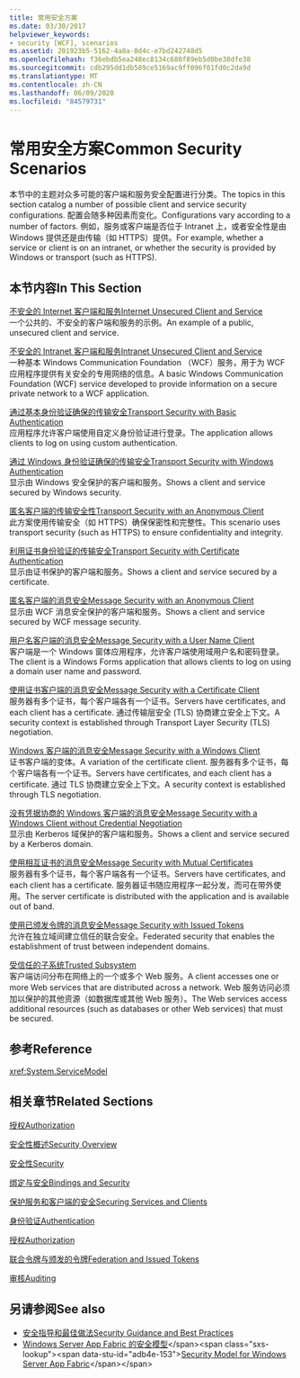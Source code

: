 ```yaml
---
title: 常用安全方案
ms.date: 03/30/2017
helpviewer_keywords:
- security [WCF], scenarios
ms.assetid: 201923b5-5162-4a8a-8d4c-e7bd242748d5
ms.openlocfilehash: f36ebdb5ea248ec8134c688f89eb5d0be38dfe38
ms.sourcegitcommit: cdb295dd1db589ce5169ac9ff096f01fd0c2da9d
ms.translationtype: MT
ms.contentlocale: zh-CN
ms.lasthandoff: 06/09/2020
ms.locfileid: "84579731"
---
```

# <a name="common-security-scenarios"></a><span data-ttu-id="adb4e-102">常用安全方案</span><span class="sxs-lookup"><span data-stu-id="adb4e-102">Common Security Scenarios</span></span>
<span data-ttu-id="adb4e-103">本节中的主题对众多可能的客户端和服务安全配置进行分类。</span><span class="sxs-lookup"><span data-stu-id="adb4e-103">The topics in this section catalog a number of possible client and service security configurations.</span></span> <span data-ttu-id="adb4e-104">配置会随多种因素而变化。</span><span class="sxs-lookup"><span data-stu-id="adb4e-104">Configurations vary according to a number of factors.</span></span> <span data-ttu-id="adb4e-105">例如，服务或客户端是否位于 Intranet 上，或者安全性是由 Windows 提供还是由传输（如 HTTPS）提供。</span><span class="sxs-lookup"><span data-stu-id="adb4e-105">For example, whether a service or client is on an intranet, or whether the security is provided by Windows or transport (such as HTTPS).</span></span>  
  
## <a name="in-this-section"></a><span data-ttu-id="adb4e-106">本节内容</span><span class="sxs-lookup"><span data-stu-id="adb4e-106">In This Section</span></span>  
 [<span data-ttu-id="adb4e-107">不安全的 Internet 客户端和服务</span><span class="sxs-lookup"><span data-stu-id="adb4e-107">Internet Unsecured Client and Service</span></span>](internet-unsecured-client-and-service.md)  
 <span data-ttu-id="adb4e-108">一个公共的、不安全的客户端和服务的示例。</span><span class="sxs-lookup"><span data-stu-id="adb4e-108">An example of a public, unsecured client and service.</span></span>  
  
 [<span data-ttu-id="adb4e-109">不安全的 Intranet 客户端和服务</span><span class="sxs-lookup"><span data-stu-id="adb4e-109">Intranet Unsecured Client and Service</span></span>](intranet-unsecured-client-and-service.md)  
 <span data-ttu-id="adb4e-110">一种基本 Windows Communication Foundation （WCF）服务，用于为 WCF 应用程序提供有关安全的专用网络的信息。</span><span class="sxs-lookup"><span data-stu-id="adb4e-110">A basic Windows Communication Foundation (WCF) service developed to provide information on a secure private network to a WCF application.</span></span>  
  
 [<span data-ttu-id="adb4e-111">通过基本身份验证确保的传输安全</span><span class="sxs-lookup"><span data-stu-id="adb4e-111">Transport Security with Basic Authentication</span></span>](transport-security-with-basic-authentication.md)  
 <span data-ttu-id="adb4e-112">应用程序允许客户端使用自定义身份验证进行登录。</span><span class="sxs-lookup"><span data-stu-id="adb4e-112">The application allows clients to log on using custom authentication.</span></span>  
  
 [<span data-ttu-id="adb4e-113">通过 Windows 身份验证确保的传输安全</span><span class="sxs-lookup"><span data-stu-id="adb4e-113">Transport Security with Windows Authentication</span></span>](transport-security-with-windows-authentication.md)  
 <span data-ttu-id="adb4e-114">显示由 Windows 安全保护的客户端和服务。</span><span class="sxs-lookup"><span data-stu-id="adb4e-114">Shows a client and service secured by Windows security.</span></span>  
  
 [<span data-ttu-id="adb4e-115">匿名客户端的传输安全性</span><span class="sxs-lookup"><span data-stu-id="adb4e-115">Transport Security with an Anonymous Client</span></span>](transport-security-with-an-anonymous-client.md)  
 <span data-ttu-id="adb4e-116">此方案使用传输安全（如 HTTPS）确保保密性和完整性。</span><span class="sxs-lookup"><span data-stu-id="adb4e-116">This scenario uses transport security (such as HTTPS) to ensure confidentiality and integrity.</span></span>  
  
 [<span data-ttu-id="adb4e-117">利用证书身份验证的传输安全</span><span class="sxs-lookup"><span data-stu-id="adb4e-117">Transport Security with Certificate Authentication</span></span>](transport-security-with-certificate-authentication.md)  
 <span data-ttu-id="adb4e-118">显示由证书保护的客户端和服务。</span><span class="sxs-lookup"><span data-stu-id="adb4e-118">Shows a client and service secured by a certificate.</span></span>  
  
 [<span data-ttu-id="adb4e-119">匿名客户端的消息安全</span><span class="sxs-lookup"><span data-stu-id="adb4e-119">Message Security with an Anonymous Client</span></span>](message-security-with-an-anonymous-client.md)  
 <span data-ttu-id="adb4e-120">显示由 WCF 消息安全保护的客户端和服务。</span><span class="sxs-lookup"><span data-stu-id="adb4e-120">Shows a client and service secured by WCF message security.</span></span>  
  
 [<span data-ttu-id="adb4e-121">用户名客户端的消息安全</span><span class="sxs-lookup"><span data-stu-id="adb4e-121">Message Security with a User Name Client</span></span>](message-security-with-a-user-name-client.md)  
 <span data-ttu-id="adb4e-122">客户端是一个 Windows 窗体应用程序，允许客户端使用域用户名和密码登录。</span><span class="sxs-lookup"><span data-stu-id="adb4e-122">The client is a Windows Forms application that allows clients to log on using a domain user name and password.</span></span>  
  
 [<span data-ttu-id="adb4e-123">使用证书客户端的消息安全</span><span class="sxs-lookup"><span data-stu-id="adb4e-123">Message Security with a Certificate Client</span></span>](message-security-with-a-certificate-client.md)  
 <span data-ttu-id="adb4e-124">服务器有多个证书，每个客户端各有一个证书。</span><span class="sxs-lookup"><span data-stu-id="adb4e-124">Servers have certificates, and each client has a certificate.</span></span> <span data-ttu-id="adb4e-125">通过传输层安全 (TLS) 协商建立安全上下文。</span><span class="sxs-lookup"><span data-stu-id="adb4e-125">A security context is established through Transport Layer Security (TLS) negotiation.</span></span>  
  
 [<span data-ttu-id="adb4e-126">Windows 客户端的消息安全</span><span class="sxs-lookup"><span data-stu-id="adb4e-126">Message Security with a Windows Client</span></span>](message-security-with-a-windows-client.md)  
 <span data-ttu-id="adb4e-127">证书客户端的变体。</span><span class="sxs-lookup"><span data-stu-id="adb4e-127">A variation of the certificate client.</span></span> <span data-ttu-id="adb4e-128">服务器有多个证书，每个客户端各有一个证书。</span><span class="sxs-lookup"><span data-stu-id="adb4e-128">Servers have certificates, and each client has a certificate.</span></span> <span data-ttu-id="adb4e-129">通过 TLS 协商建立安全上下文。</span><span class="sxs-lookup"><span data-stu-id="adb4e-129">A security context is established through TLS negotiation.</span></span>  
  
 [<span data-ttu-id="adb4e-130">没有凭据协商的 Windows 客户端的消息安全</span><span class="sxs-lookup"><span data-stu-id="adb4e-130">Message Security with a Windows Client without Credential Negotiation</span></span>](message-security-with-a-windows-client-without-credential-negotiation.md)  
 <span data-ttu-id="adb4e-131">显示由 Kerberos 域保护的客户端和服务。</span><span class="sxs-lookup"><span data-stu-id="adb4e-131">Shows a client and service secured by a Kerberos domain.</span></span>  
  
 [<span data-ttu-id="adb4e-132">使用相互证书的消息安全</span><span class="sxs-lookup"><span data-stu-id="adb4e-132">Message Security with Mutual Certificates</span></span>](message-security-with-mutual-certificates.md)  
 <span data-ttu-id="adb4e-133">服务器有多个证书，每个客户端各有一个证书。</span><span class="sxs-lookup"><span data-stu-id="adb4e-133">Servers have certificates, and each client has a certificate.</span></span> <span data-ttu-id="adb4e-134">服务器证书随应用程序一起分发，而可在带外使用。</span><span class="sxs-lookup"><span data-stu-id="adb4e-134">The server certificate is distributed with the application and is available out of band.</span></span>  
  
 [<span data-ttu-id="adb4e-135">使用已颁发令牌的消息安全</span><span class="sxs-lookup"><span data-stu-id="adb4e-135">Message Security with Issued Tokens</span></span>](message-security-with-issued-tokens.md)  
 <span data-ttu-id="adb4e-136">允许在独立域间建立信任的联合安全。</span><span class="sxs-lookup"><span data-stu-id="adb4e-136">Federated security that enables the establishment of trust between independent domains.</span></span>  
  
 [<span data-ttu-id="adb4e-137">受信任的子系统</span><span class="sxs-lookup"><span data-stu-id="adb4e-137">Trusted Subsystem</span></span>](trusted-subsystem.md)  
 <span data-ttu-id="adb4e-138">客户端访问分布在网络上的一个或多个 Web 服务。</span><span class="sxs-lookup"><span data-stu-id="adb4e-138">A client accesses one or more Web services that are distributed across a network.</span></span> <span data-ttu-id="adb4e-139">Web 服务访问必须加以保护的其他资源（如数据库或其他 Web 服务）。</span><span class="sxs-lookup"><span data-stu-id="adb4e-139">The Web services access additional resources (such as databases or other Web services) that must be secured.</span></span>  
  
## <a name="reference"></a><span data-ttu-id="adb4e-140">参考</span><span class="sxs-lookup"><span data-stu-id="adb4e-140">Reference</span></span>  
 <xref:System.ServiceModel>  
  
## <a name="related-sections"></a><span data-ttu-id="adb4e-141">相关章节</span><span class="sxs-lookup"><span data-stu-id="adb4e-141">Related Sections</span></span>  
 [<span data-ttu-id="adb4e-142">授权</span><span class="sxs-lookup"><span data-stu-id="adb4e-142">Authorization</span></span>](authorization-in-wcf.md)  
  
 [<span data-ttu-id="adb4e-143">安全性概述</span><span class="sxs-lookup"><span data-stu-id="adb4e-143">Security Overview</span></span>](security-overview.md)  
  
 [<span data-ttu-id="adb4e-144">安全性</span><span class="sxs-lookup"><span data-stu-id="adb4e-144">Security</span></span>](security.md)  
  
 [<span data-ttu-id="adb4e-145">绑定与安全</span><span class="sxs-lookup"><span data-stu-id="adb4e-145">Bindings and Security</span></span>](bindings-and-security.md)  
  
 [<span data-ttu-id="adb4e-146">保护服务和客户端的安全</span><span class="sxs-lookup"><span data-stu-id="adb4e-146">Securing Services and Clients</span></span>](securing-services-and-clients.md)  
  
 [<span data-ttu-id="adb4e-147">身份验证</span><span class="sxs-lookup"><span data-stu-id="adb4e-147">Authentication</span></span>](authentication-in-wcf.md)  
  
 [<span data-ttu-id="adb4e-148">授权</span><span class="sxs-lookup"><span data-stu-id="adb4e-148">Authorization</span></span>](authorization-in-wcf.md)  
  
 [<span data-ttu-id="adb4e-149">联合令牌与颁发的令牌</span><span class="sxs-lookup"><span data-stu-id="adb4e-149">Federation and Issued Tokens</span></span>](federation-and-issued-tokens.md)  
  
 [<span data-ttu-id="adb4e-150">审核</span><span class="sxs-lookup"><span data-stu-id="adb4e-150">Auditing</span></span>](auditing-security-events.md)  
  
## <a name="see-also"></a><span data-ttu-id="adb4e-151">另请参阅</span><span class="sxs-lookup"><span data-stu-id="adb4e-151">See also</span></span>

- [<span data-ttu-id="adb4e-152">安全指导和最佳做法</span><span class="sxs-lookup"><span data-stu-id="adb4e-152">Security Guidance and Best Practices</span></span>](security-guidance-and-best-practices.md)
- <span data-ttu-id="adb4e-153">[Windows Server App Fabric 的安全模型](https://docs.microsoft.com/previous-versions/appfabric/ee677202(v=azure.10))</span><span class="sxs-lookup"><span data-stu-id="adb4e-153">[Security Model for Windows Server App Fabric](https://docs.microsoft.com/previous-versions/appfabric/ee677202(v=azure.10))</span></span>
